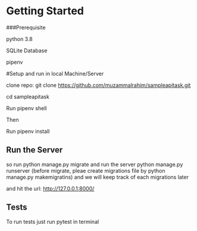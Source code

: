 # Getting Started


###Prerequisite

python 3.8 

SQLite Database

pipenv


#Setup and run in local Machine/Server

clone repo: git clone https://github.com/muzammalrahim/sampleapitask.git

cd sampleapitask

Run pipenv shell

Then 

Run pipenv install



## Run the Server
so run python manage.py migrate and run the server python manage.py runserver (before migrate, pleae create migrations file by python manage.py makemigratins) and we will keep track of each migrations later

and hit the url: http://127.0.0.1:8000/


## Tests

To run tests just run pytest in terminal